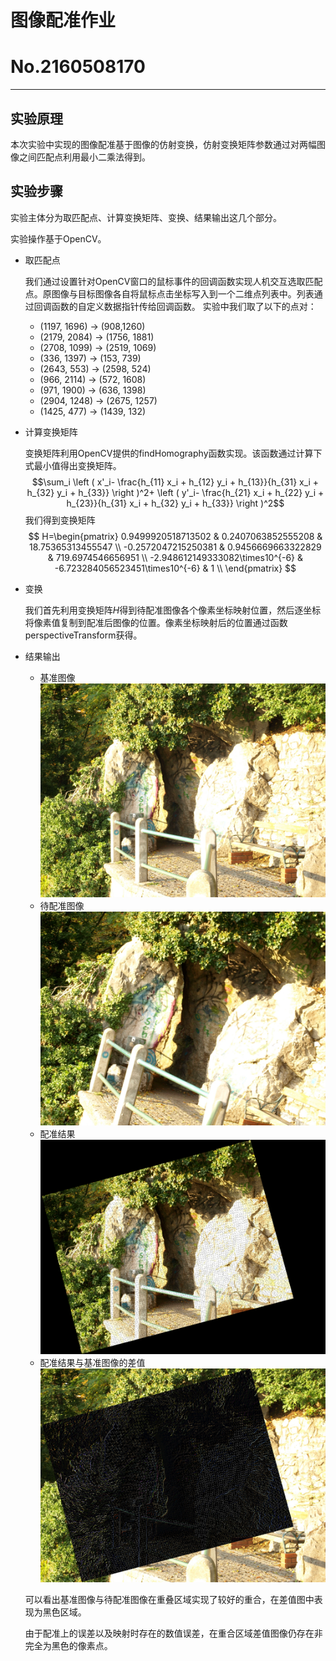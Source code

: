 # 图像配准作业 
# No.2160508170
---
## 实验原理
本次实验中实现的图像配准基于图像的仿射变换，仿射变换矩阵参数通过对两幅图像之间匹配点利用最小二乘法得到。

## 实验步骤
实验主体分为取匹配点、计算变换矩阵、变换、结果输出这几个部分。

实验操作基于OpenCV。

- 取匹配点

    我们通过设置针对OpenCV窗口的鼠标事件的回调函数实现人机交互选取匹配点。原图像与目标图像各自将鼠标点击坐标写入到一个二维点列表中。列表通过回调函数的自定义数据指针传给回调函数。
    实验中我们取了以下的点对：
    - (1197, 1696) -> (908,1260)
    - (2179, 2084) -> (1756, 1881)
    - (2708, 1099) -> (2519, 1069)
    - (336, 1397)  -> (153, 739)
    - (2643, 553)  -> (2598, 524)
    - (966, 2114)  -> (572, 1608)
    - (971, 1900)  -> (636, 1398)
    - (2904, 1248) -> (2675, 1257)
    - (1425, 477)  -> (1439, 132)
- 计算变换矩阵

    变换矩阵利用OpenCV提供的findHomography函数实现。该函数通过计算下式最小值得出变换矩阵。
    $$\sum_i \left ( x'_i- \frac{h_{11} x_i + h_{12} y_i + h_{13}}{h_{31} x_i + h_{32} y_i + h_{33}} \right )^2+ \left ( y'_i- \frac{h_{21} x_i + h_{22} y_i + h_{23}}{h_{31} x_i + h_{32} y_i + h_{33}} \right )^2$$
    我们得到变换矩阵
$$
    H=\begin{pmatrix}
    0.9499920518713502 & 0.2407063852555208 & 18.75365313455547 \\
    -0.2572047215250381 & 0.9456669663322829 & 719.6974546656951 \\
    -2.948612149333082\times10^{-6} & -6.723284056523451\times10^{-6} & 1 \\
    \end{pmatrix}
$$

- 变换

    我们首先利用变换矩阵*H*得到待配准图像各个像素坐标映射位置，然后逐坐标将像素值复制到配准后图像的位置。像素坐标映射后的位置通过函数perspectiveTransform获得。
- 结果输出
  - 基准图像
    ![基准图像](img/Image&#32;A.jpg)
  - 待配准图像
    ![待配准图像](img/Image&#32;B.jpg)
  - 配准结果
    ![配准结果](img/Calibrated.png)
  - 配准结果与基准图像的差值
    ![差值](img/Diff.png)

  可以看出基准图像与待配准图像在重叠区域实现了较好的重合，在差值图中表现为黑色区域。
  
  由于配准上的误差以及映射时存在的数值误差，在重合区域差值图像仍存在非完全为黑色的像素点。